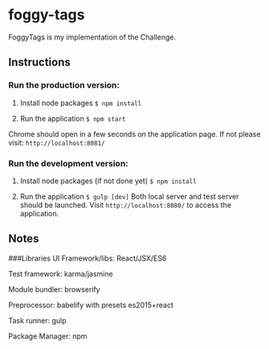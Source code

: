 # foggy-tags

FoggyTags is my implementation of the Challenge.

## Instructions

### Run the production version:

1. Install node packages ``$ npm install``

2. Run the application ``$ npm start``

Chrome should open in a few seconds on the application page. If not please visit: `http://localhost:8081/`


### Run the development version:

1. Install node packages (if not done yet) ``$ npm install``

2. Run the application ```$ gulp [dev]```
Both local server and test server should be launched. Visit `http://localhost:8080/` to access the application.


## Notes
###Libraries
UI Framework/libs: React/JSX/ES6

Test framework: karma/jasmine

Module bundler: browserify 

Preprocessor: babelify with presets es2015+react

Task runner: gulp

Package Manager: npm